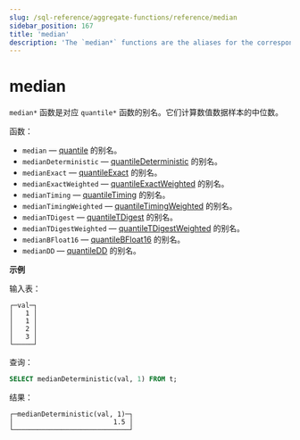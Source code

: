 ```yaml
---
slug: /sql-reference/aggregate-functions/reference/median
sidebar_position: 167
title: 'median'
description: 'The `median*` functions are the aliases for the corresponding `quantile*` functions. They calculate median of a numeric data sample.'
---
```



# median

`median*` 函数是对应 `quantile*` 函数的别名。它们计算数值数据样本的中位数。

函数：

- `median` — [quantile](/sql-reference/aggregate-functions/reference/quantile) 的别名。
- `medianDeterministic` — [quantileDeterministic](/sql-reference/aggregate-functions/reference/quantiledeterministic) 的别名。
- `medianExact` — [quantileExact](/sql-reference/aggregate-functions/reference/quantileexact#quantileexact) 的别名。
- `medianExactWeighted` — [quantileExactWeighted](/sql-reference/aggregate-functions/reference/quantileexactweighted) 的别名。
- `medianTiming` — [quantileTiming](/sql-reference/aggregate-functions/reference/quantiletiming) 的别名。
- `medianTimingWeighted` — [quantileTimingWeighted](/sql-reference/aggregate-functions/reference/quantiletimingweighted) 的别名。
- `medianTDigest` — [quantileTDigest](/sql-reference/aggregate-functions/reference/quantiletdigest) 的别名。
- `medianTDigestWeighted` — [quantileTDigestWeighted](/sql-reference/aggregate-functions/reference/quantiletdigestweighted) 的别名。
- `medianBFloat16` — [quantileBFloat16](/sql-reference/aggregate-functions/reference/quantilebfloat16) 的别名。
- `medianDD` — [quantileDD](/sql-reference/aggregate-functions/reference/quantileddsketch) 的别名。

**示例**

输入表：

``` text
┌─val─┐
│   1 │
│   1 │
│   2 │
│   3 │
└─────┘
```

查询：

``` sql
SELECT medianDeterministic(val, 1) FROM t;
```

结果：

``` text
┌─medianDeterministic(val, 1)─┐
│                         1.5 │
└─────────────────────────────┘
```
